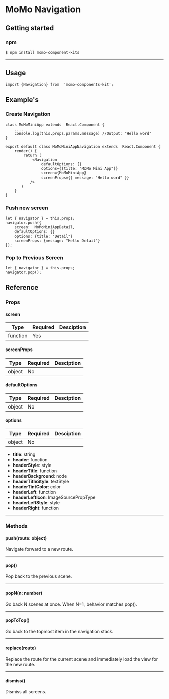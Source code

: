 # MoMo Navigation

## Getting started

### npm

    $ npm install momo-component-kits

---

## Usage

    import {Navigation} from  'momo-components-kit';

## Example's

### Create Navigation

    class MoMoMiniApp extends  React.Component {
        ....
        console.log(this.props.params.message) //Output: "Hello word"
    }

    export default class MoMoMiniAppNavigation extends  React.Component {
        render() {
            return (
                <Navigation
                    defaultOptions: {}
                    options={{tilte: "MoMo Mini App"}}
                    screen={MoMoMiniApp}
                    screenProps={{ message: "Hello word" }}
        	   />
    	   )
        }
    }

### Push new screen

    let { navigator } = this.props;
    navigator.push({
        screen:  MoMoMiniAppDetail,
        defaultOptions: {}
        options: {title: "Detail"}
        screenProps: {message: "Hello Detail"}
    });

### Pop to Previous Screen

    let { navigator } = this.props;
    navigator.pop();

## Reference

### Props

#### screen
| Type   | Required | Desciption |
| ------ | -------- | ---- |
| function | Yes      | |

#### screenProps
| Type   | Required | Desciption |
| ------ | -------- | ---- |
| object | No      | |

#### defaultOptions
| Type   | Required | Desciption |
| ------ | -------- | ---- |
| object | No      | |

#### options
| Type   | Required | Desciption |
| ------ | -------- | ---- |
| object | No      | |


- **title**: string
- **header**: function
- **headerStyle**: style
- **headerTitle**: function
- **headerBackground**: node
- **headerTitleStyle**: textStyle
- **headerTintColor**: color
- **headerLeft**: function
- **headerLeftIcon**: ImageSourcePropType
- **headerLeftStyle**: style
- **headerRight**: function

---

### Methods

#### push(route: object)

Navigate forward to a new route.

---

#### pop()

Pop back to the previous scene.

---

#### popN(n: number)

Go back N scenes at once. When N=1, behavior matches pop().

---

#### popToTop()

Go back to the topmost item in the navigation stack.

---

#### replace(route)

Replace the route for the current scene and immediately load the view for the new route.

---

#### dismiss()

Dismiss all screens.